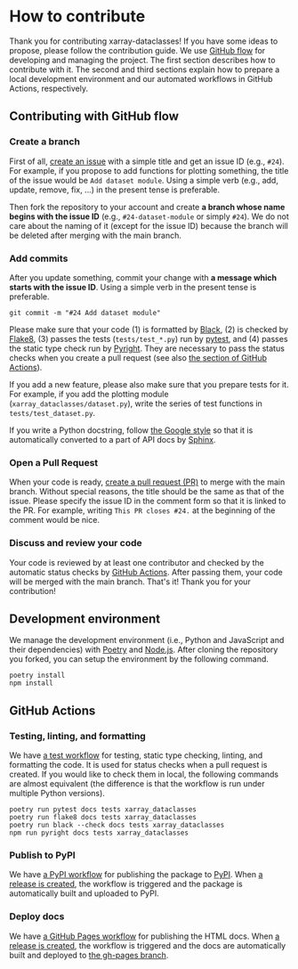 # How to contribute

Thank you for contributing xarray-dataclasses!
If you have some ideas to propose, please follow the contribution guide.
We use [GitHub flow][github-flow] for developing and managing the project.
The first section describes how to contribute with it.
The second and third sections explain how to prepare a local development environment and our automated workflows in GitHub Actions, respectively.


## Contributing with GitHub flow

### Create a branch

First of all, [create an issue][issues] with a simple title and get an issue ID (e.g., `#24`).
For example, if you propose to add functions for plotting something, the title of the issue would be `Add dataset module`.
Using a simple verb (e.g., add, update, remove, fix, ...) in the present tense is preferable.

Then fork the repository to your account and create **a branch whose name begins with the issue ID** (e.g., `#24-dataset-module` or simply `#24`).
We do not care about the naming of it (except for the issue ID) because the branch will be deleted after merging with the main branch.

### Add commits

After you update something, commit your change with **a message which starts with the issue ID**.
Using a simple verb in the present tense is preferable.

```shell
git commit -m "#24 Add dataset module"
```

Please make sure that your code (1) is formatted by [Black][black], (2) is checked by [Flake8][flake8], (3) passes the tests (`tests/test_*.py`) run by [pytest][pytest], and (4) passes the static type check run by [Pyright][pyright].
They are necessary to pass the status checks when you create a pull request (see also [the section of GitHub Actions](#github-actions)).

If you add a new feature, please also make sure that you prepare tests for it.
For example, if you add the plotting module (`xarray_dataclasses/dataset.py`), write the series of test functions in `tests/test_dataset.py`.

If you write a Python docstring, follow [the Google style][napoleon-google] so that it is automatically converted to a part of API docs by [Sphinx][sphinx].

### Open a Pull Request

When your code is ready, [create a pull request (PR)][pull-requests] to merge with the main branch.
Without special reasons, the title should be the same as that of the issue.
Please specify the issue ID in the comment form so that it is linked to the PR.
For example, writing `This PR closes #24.` at the beginning of the comment would be nice.

### Discuss and review your code

Your code is reviewed by at least one contributor and checked by the automatic status checks by [GitHub Actions][github-actions].
After passing them, your code will be merged with the main branch.
That's it!
Thank you for your contribution!

## Development environment

We manage the development environment (i.e., Python and JavaScript and their dependencies) with [Poetry][poetry] and [Node.js][nodejs].
After cloning the repository you forked, you can setup the environment by the following command.

```shell
poetry install
npm install
```

## GitHub Actions

### Testing, linting, and formatting

We have [a test workflow][test-workflow] for testing, static type checking, linting, and formatting the code.
It is used for status checks when a pull request is created.
If you would like to check them in local, the following commands are almost equivalent (the difference is that the workflow is run under multiple Python versions).

```shell
poetry run pytest docs tests xarray_dataclasses
poetry run flake8 docs tests xarray_dataclasses
poetry run black --check docs tests xarray_dataclasses
npm run pyright docs tests xarray_dataclasses
```

### Publish to PyPI

We have [a PyPI workflow][pypi-workflow] for publishing the package to [PyPI][pypi].
When [a release is created][release], the workflow is triggered and the package is automatically built and uploaded to PyPI.

### Deploy docs

We have [a GitHub Pages workflow][gh-pages-workflow] for publishing the HTML docs.
When [a release is created][release], the workflow is triggered and the docs are automatically built and deployed to [the gh-pages branch][gh-pages-branch].


[black]: https://black.readthedocs.io/en/stable/
[direnv]: https://direnv.net/
[flake8]: https://flake8.pycqa.org/en/latest/
[gh-pages-workflow]: https://github.com/astropenguin/xarray-dataclasses/blob/main/.github/workflows/gh-pages.yml
[gh-pages-branch]: https://github.com/astropenguin/xarray-dataclasses/tree/gh-pages
[github-actions]: https://github.com/astropenguin/xarray-dataclasses/actions
[github-flow]: https://guides.github.com/introduction/flow/
[issues]: https://github.com/astropenguin/xarray-dataclasses/issues?q=is%3Aissue
[napoleon-google]: https://www.sphinx-doc.org/en/master/usage/extensions/example_google.html#example-google
[nodejs]: https://nodejs.org/
[poetry]: https://python-poetry.org/
[pull-requests]: https://github.com/astropenguin/xarray-dataclasses/pulls?q=is%3Apr
[pypi]: https://pypi.org/project/xarray-dataclasses/
[pypi-workflow]: https://github.com/astropenguin/xarray-dataclasses/blob/main/.github/workflows/pypi.yml
[pyright]: https://github.com/microsoft/pyright
[pytest]: https://docs.pytest.org/en/stable/
[release]: https://github.com/astropenguin/xarray-dataclasses/releases
[sphinx]: https://www.sphinx-doc.org/en/master/
[test-workflow]: https://github.com/astropenguin/xarray-dataclasses/blob/main/.github/workflows/tests.yml
[vs-code]: https://code.visualstudio.com/
